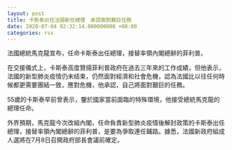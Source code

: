 ```yaml
---
layout: post
title: 卡斯泰出任法國新任總理　承認面對艱巨任務
date: 2020-07-04 02:32:14.000000000 +08:00
categories: rss
---
```


法國總統馬克龍宣布，任命卡斯泰出任總理，接替率領內閣總辭的菲利普。

在交接儀式上，卡斯泰高度贊揚菲利普政府在過去三年來的工作成績，但他表示，法國的新型肺炎疫情仍未结束，仍然面對經濟和社會危機，認為法國比以往任何時候都更需要團結一致，應對危機，他承認，自己將面對艱巨的任務。

55歲的卡斯泰早前曾表示，鑒於國家當前面臨的特殊環境，他接受總統馬克龍的總理任命。

外界預期，馬克龍今次改組內閣，任命負責新型肺炎疫情後解封政策的卡斯泰出任總理，接替率領內閣總辭的菲利普，是要為爭取連任鋪路。據悉，法國新政府組成人選將在7月8日召開政府部長會議前確定。
